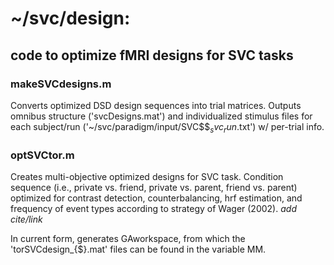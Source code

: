 # ~/svc/design:   
## code to optimize fMRI designs for SVC tasks  

### makeSVCdesigns.m
Converts optimized DSD design sequences into trial matrices. Outputs omnibus structure ('svcDesigns.mat') and individualized stimulus files for each subject/run ('~/svc/paradigm/input/SVC$$$_svc_run$.txt') w/ per-trial info.


### optSVCtor.m 
Creates multi-objective optimized designs for SVC task. Condition sequence (i.e., private vs. friend, private vs. parent, friend vs. parent) optimized for contrast detection, counterbalancing, hrf estimation, and frequency of event types according to strategy of Wager (2002). *add cite/link*

In current form, generates GAworkspace, from which the 'torSVCdesign_{$}.mat' files can be found in the variable MM.



